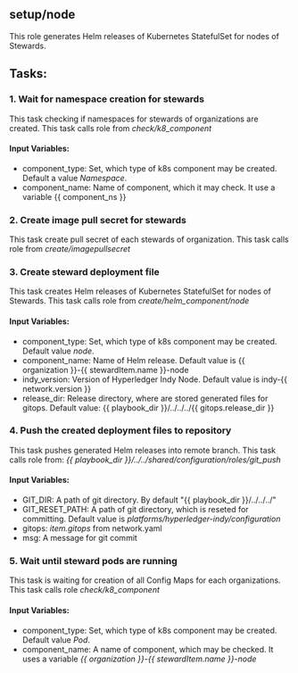 [//]: # (##############################################################################################)
[//]: # (Copyright Accenture. All Rights Reserved.)
[//]: # (SPDX-License-Identifier: Apache-2.0)
[//]: # (##############################################################################################)

## setup/node
This role generates Helm releases of Kubernetes StatefulSet for nodes of Stewards.

## Tasks:
### 1. Wait for namespace creation for stewards
This task checking if namespaces for stewards of organizations are created.
This task calls role from *check/k8_component*
#### Input Variables:
 - component_type: Set, which type of k8s component may be created. Default a value *Namespace*.
 - component_name: Name of component, which it may check. It use a variable {{ component_ns }}
### 2. Create image pull secret for stewards
This task create pull secret of each stewards of organization.
This task calls role from *create/imagepullsecret*
### 3. Create steward deployment file
This task creates Helm releases of Kubernetes StatefulSet for nodes of Stewards.
This task calls role from *create/helm_component/node*
#### Input Variables:
 - component_type: Set, which type of k8s component may be created. Default value *node*.
 - component_name: Name of Helm release. Default value is {{ organization }}-{{ stewardItem.name }}-node
 - indy_version: Version of Hyperledger Indy Node. Default value is indy-{{ network.version }}
 - release_dir: Release directory, where are stored generated files for gitops. Default value: {{ playbook_dir }}/../../../{{ gitops.release_dir }}
### 4. Push the created deployment files to repository
This task pushes generated Helm releases into remote branch.
This task calls role from: *{{ playbook_dir }}/../../shared/configuration/roles/git_push*
#### Input Variables:
 - GIT_DIR: A path of git directory. By default "{{ playbook_dir }}/../../../"
 - GIT_RESET_PATH: A path of git directory, which is reseted for committing. Default value is *platforms/hyperledger-indy/configuration*
 - gitops: *item.gitops* from network.yaml
 - msg: A message for git commit
### 5. Wait until steward pods are running
This task is waiting for creation of all Config Maps for each organizations.
This task calls role *check/k8_component*
#### Input Variables:
 - component_type: Set, which type of k8s component may be created. Default value *Pod*.
 - component_name: A name of component, which may be checked. It uses a variable *{{ organization }}-{{ stewardItem.name }}-node*